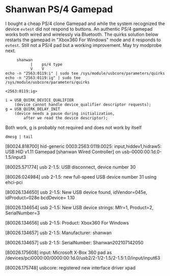 # Shanwan PS/4 Gamepad
I bought a cheap PS/4 clone Gamepad and while the system recognized the device `evtest` did not respond to buttons. An authentic PS/4 gamepad works both wired and wirelessly via Bluetooth. The quirks solution below restarts the gamepad in "Xbox360 For Windows" mode and it responds to `evtest`. Still not a PS/4 pad but a working improvement. May try modprobe next.

         shanwan
               |    ps/4 type
               V    V
    echo -n "2563:0119:i" | sudo tee /sys/module/usbcore/parameters/quirks
    echo -n "2563:0119:ig" | sudo tee /sys/module/usbcore/parameters/quirks

    <2563:0119:ig>
           
    i = USB_QUIRK_DEVICE_QUALIFIER
	    (device cannot handle device_qualifier descriptor requests);
    g = USB_QUIRK_DELAY_INIT
	    (device needs a pause during initialization,
		    after we read the device descriptor);

Both work, g is probably not required and does not work by itself


`dmesg | tail`

[80024.818700] hid-generic 0003:2563:0119.0025: input,hiddev1,hidraw5: USB HID v1.11 Gamepad [shanwan Wired Controller] on usb-0000:00:1d.0-1.5/input3

[80025.571774] usb 2-1.5: USB disconnect, device number 30

[80026.024984] usb 2-1.5: new full-speed USB device number 31 using ehci-pci

[80026.134650] usb 2-1.5: New USB device found, idVendor=045e, idProduct=028e bcdDevice= 1.10

[80026.134654] usb 2-1.5: New USB device strings: Mfr=1, Product=2, SerialNumber=3

[80026.134656] usb 2-1.5: Product: Xbox360 For Windows

[80026.134657] usb 2-1.5: Manufacturer: shanwan

[80026.134657] usb 2-1.5: SerialNumber: Shanwan202107142050

[80026.175608] input: Microsoft X-Box 360 pad as /devices/pci0000:00/0000:00:1d.0/usb2/2-1/2-1.5/2-1.5:1.0/input/input63

[80026.175748] usbcore: registered new interface driver xpad


